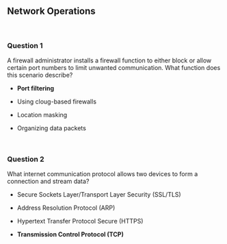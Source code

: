 ## Network Operations


<br>

### Question 1

A firewall administrator installs a firewall function to either block or allow certain port numbers to limit unwanted communication. What function does this scenario describe?

* **Port filtering**

* Using cloug-based firewalls

* Location masking

* Organizing data packets


<br>

### Question 2

What internet communication protocol allows two devices to form a connection and stream data?

* Secure Sockets Layer/Transport Layer Security (SSL/TLS)

* Address Resolution Protocol (ARP)

* Hypertext Transfer Protocol Secure (HTTPS)

* **Transmission Control Protocol (TCP)**